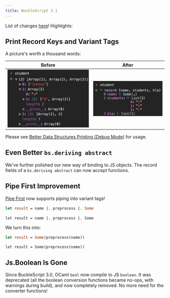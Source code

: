 ```yaml
---
title: BuckleScript 3.1
---
```


List of changes [here](https://github.com/BuckleScript/bucklescript/blob/master/Changes.md#310)! Highlights:

## Print Record Keys and Variant Tags

A picture's worth a thousand words:

<table>
  <thead> <tr><th>Before</th><th>After</th></tr> </thead>
  <tbody>
    <tr>
      <td>
        <img src="/img/debugger-before.png" alt="debugger before">
      </td>
      <td style="vertical-align: middle">
        <img src="/img/debugger-after.png" alt="debugger after">
      </td>
    </tr>
  </tbody>
</table>

Please see [Better Data Structures Printing (Debug Mode)](/docs/en/better-data-structures-printing-debug-mode.html) for usage.

## Even Better `bs.deriving abstract`

We've further polished our new way of binding to JS objects. The record fields of a `bs.deriving abstract` can now accept functions.

## Pipe First Improvement

[Pipe First](/docs/en/pipe-first.html) now supports piping into variant tags!

```ocaml
let result = name |. preprocess |. Some
```

```reason
let result = name |. preprocess |. Some
```

We turn this into:

```ocaml
let result = Some(preprocess(name))
```

```reason
let result = Some(preprocess(name))
```

## Js.Boolean Is Gone

Since BuckleScript 3.0, OCaml `bool` now compile to JS `boolean`. It was deprecated (all the boolean conversion functions became no-ops, with warnings during build), and now completely removed. No more need for the converter functions!
